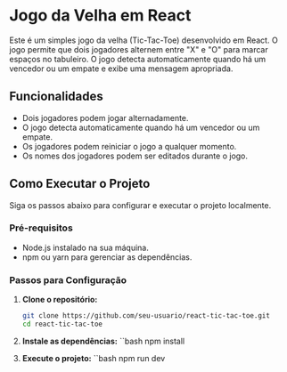 # Jogo da Velha em React

Este é um simples jogo da velha (Tic-Tac-Toe) desenvolvido em React. O jogo permite que dois jogadores alternem entre "X" e "O" para marcar espaços no tabuleiro. O jogo detecta automaticamente quando há um vencedor ou um empate e exibe uma mensagem apropriada.

## Funcionalidades

- Dois jogadores podem jogar alternadamente.
- O jogo detecta automaticamente quando há um vencedor ou um empate.
- Os jogadores podem reiniciar o jogo a qualquer momento.
- Os nomes dos jogadores podem ser editados durante o jogo.

## Como Executar o Projeto

Siga os passos abaixo para configurar e executar o projeto localmente.

### Pré-requisitos

- Node.js instalado na sua máquina.
- npm ou yarn para gerenciar as dependências.

### Passos para Configuração

1. **Clone o repositório:**

   ```bash
   git clone https://github.com/seu-usuario/react-tic-tac-toe.git
   cd react-tic-tac-toe

2. **Instale as dependências:**
``bash
npm install

3. **Execute o projeto:**
``bash
npm run dev
